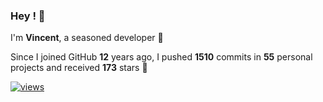 ### Hey ! 👋

I'm **Vincent**, a seasoned developer 🫡

Since I joined GitHub **12** years ago, I pushed **1510** commits in **55** personal projects and received **173** stars 🥲

[![views](https://komarev.com/ghpvc/?username=vspiewak&style=flat&color=brightgreen&label=views&abbreviated=true)](https://github.com/vspiewak)